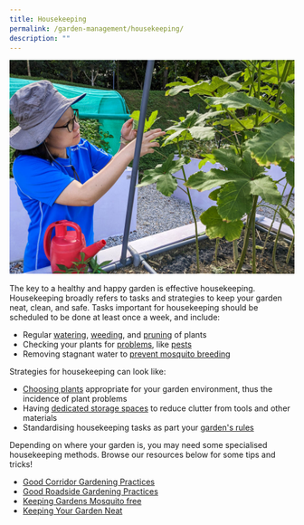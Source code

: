 ```yaml
---
title: Housekeeping
permalink: /garden-management/housekeeping/
description: ""
---
```

<section>
<img title="An Allotment Gardener checking her crops for pests. Photo by Jacqueline Chua." src="/images/Gardeners/checkingpests_jacquelinechua.jpg">
<p>The key to a healthy and happy garden is effective housekeeping. Housekeeping broadly refers to tasks and strategies to keep your garden neat, clean, and safe. Tasks important for housekeeping should be scheduled to be done at least once a week, and include:
	</p>
<ul>
	<li> Regular <a href="/page-index/horticulture-techniques/watering/">watering</a>, <a href="/page-index/horticulture-techniques/weeding/">weeding</a>, and <a href="/page-index/horticulture-techniques/pruning/">pruning</a> of plants</li>
	<li>Checking your plants for <a href="/learn-more-about-gardening/plant-problems/">problems</a>, like <a href="/page-index/pests/pests/">pests</a></li>
	<li>Removing stagnant water to <a href="/page-index/housekeeping/keeping-gardens-mosquito-free/">prevent mosquito breeding</a></li>
	</ul>
<p>Strategies for housekeeping can look like:</p>
	<ul>
	<li><a href="/learn-more-about-gardening/plants/">Choosing plants</a> appropriate for your garden environment, thus the incidence of plant problems</li>
	<li>Having <a href="/page-index/hardscapes/storage/">dedicated storage spaces</a> to reduce clutter from tools and other materials</li>
	<li>Standardising housekeeping tasks as part your <a href="/page-index/garden-group-management/sample-garden-rules/">garden's rules</a></li>
	</ul>
	<p>Depending on where your garden is, you may need some specialised housekeeping methods. Browse our resources below for some tips and tricks!</p>
	<ul>
	<li><a href="/page-index/housekeeping/good-corridor-gardening-practices/">Good Corridor Gardening Practices</a></li>
		<li><a href="/page-index/housekeeping/good-roadside-gardening-practices/">Good Roadside Gardening Practices</a></li>
		<li><a href="/page-index/housekeeping/keeping-gardens-mosquito-free/">Keeping Gardens Mosquito free</a></li>
		<li><a href="/page-index/housekeeping/keeping-your-garden-neat/">Keeping Your Garden Neat</a></li>
	</ul>
	</section>